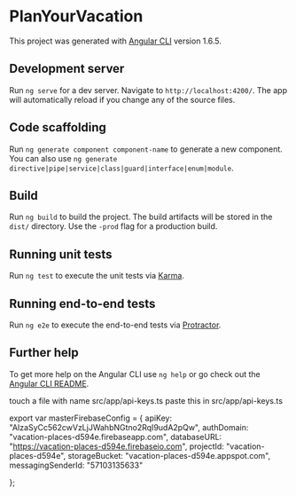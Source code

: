 # PlanYourVacation

This project was generated with [Angular CLI](https://github.com/angular/angular-cli) version 1.6.5.

## Development server

Run `ng serve` for a dev server. Navigate to `http://localhost:4200/`. The app will automatically reload if you change any of the source files.

## Code scaffolding

Run `ng generate component component-name` to generate a new component. You can also use `ng generate directive|pipe|service|class|guard|interface|enum|module`.

## Build

Run `ng build` to build the project. The build artifacts will be stored in the `dist/` directory. Use the `-prod` flag for a production build.

## Running unit tests

Run `ng test` to execute the unit tests via [Karma](https://karma-runner.github.io).

## Running end-to-end tests

Run `ng e2e` to execute the end-to-end tests via [Protractor](http://www.protractortest.org/).

## Further help

To get more help on the Angular CLI use `ng help` or go check out the [Angular CLI README](https://github.com/angular/angular-cli/blob/master/README.md).

touch a file with name
src/app/api-keys.ts
paste this in src/app/api-keys.ts

export var masterFirebaseConfig = {
  apiKey: "AIzaSyCc562cwVzLjJWahbNGtno2RqI9udA2pQw",
  authDomain: "vacation-places-d594e.firebaseapp.com",
  databaseURL: "https://vacation-places-d594e.firebaseio.com",
  projectId: "vacation-places-d594e",
  storageBucket: "vacation-places-d594e.appspot.com",
  messagingSenderId: "57103135633"

};
